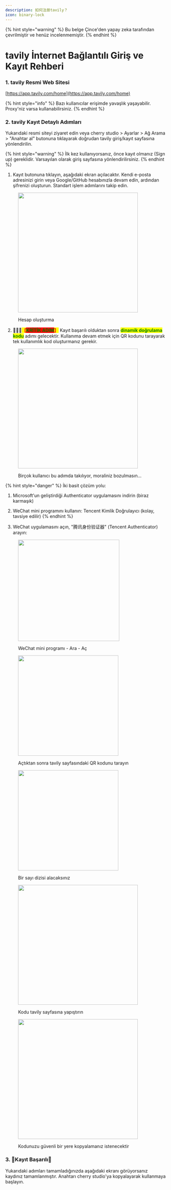 ```yaml
---
description: 如何注册tavily？
icon: binary-lock
---
```


{% hint style="warning" %}
Bu belge Çince'den yapay zeka tarafından çevrilmiştir ve henüz incelenmemiştir.
{% endhint %}

# tavily İnternet Bağlantılı Giriş ve Kayıt Rehberi

### 1. tavily Resmi Web Sitesi

[https://app.tavily.com/home](https://app.tavily.com/home)

{% hint style="info" %}
Bazı kullanıcılar erişimde yavaşlık yaşayabilir. Proxy'niz varsa kullanabilirsiniz.
{% endhint %}

### 2. tavily Kayıt Detaylı Adımları

Yukarıdaki resmi siteyi ziyaret edin veya cherry studio > Ayarlar > Ağ Arama > "Anahtar al" butonuna tıklayarak doğrudan tavily giriş/kayıt sayfasına yönlendirilin.

{% hint style="warning" %}
İlk kez kullanıyorsanız, önce kayıt olmanız (Sign up) gereklidir. Varsayılan olarak giriş sayfasına yönlendirilirsiniz.
{% endhint %}

1.  Kayıt butonuna tıklayın, aşağıdaki ekran açılacaktır. Kendi e-posta adresinizi girin veya Google/GitHub hesabınızla devam edin, ardından şifrenizi oluşturun. Standart işlem adımlarını takip edin.

<figure><img src="../../.gitbook/assets/image (117).png" alt="" width="375"><figcaption><p>Hesap oluşturma</p></figcaption></figure>

2.  🚨🚨🚨<mark style="color:red;">**【**</mark><mark style="color:green;background-color:red;">**KRİTİK ADIM**</mark><mark style="color:red;">**】**</mark> Kayıt başarılı olduktan sonra <mark style="color:green;">**dinamik doğrulama kodu**</mark> adımı gelecektir. Kullanıma devam etmek için QR kodunu tarayarak tek kullanımlık kod oluşturmanız gerekir.

<figure><img src="../../.gitbook/assets/image (118).png" alt="" width="375"><figcaption><p>Birçok kullanıcı bu adımda takılıyor, moraliniz bozulmasın...</p></figcaption></figure>

{% hint style="danger" %}
İki basit çözüm yolu:

1.  Microsoft'un geliştirdiği Authenticator uygulamasını indirin (biraz karmaşık)
2.  WeChat mini programını kullanın: Tencent Kimlik Doğrulayıcı (kolay, tavsiye edilir)
{% endhint %}

3.  WeChat uygulamasını açın, "腾讯身份验证器" (Tencent Authenticator) arayın:

<figure><img src="../../.gitbook/assets/image (119).png" alt="" width="317"><figcaption><p>WeChat mini programı - Ara - Aç</p></figcaption></figure>

<figure><img src="../../.gitbook/assets/image (120).png" alt="" width="314"><figcaption><p>Açtıktan sonra tavily sayfasındaki QR kodunu tarayın</p></figcaption></figure>

<figure><img src="../../.gitbook/assets/image (123).png" alt="" width="314"><figcaption><p>Bir sayı dizisi alacaksınız</p></figcaption></figure>

<figure><img src="../../.gitbook/assets/image (122).png" alt="" width="375"><figcaption><p>Kodu tavily sayfasına yapıştırın</p></figcaption></figure>

<figure><img src="../../.gitbook/assets/image (124).png" alt="" width="375"><figcaption><p>Kodunuzu güvenli bir yere kopyalamanız istenecektir</p></figcaption></figure>



### 3. 🎉Kayıt Başarılı🎉

Yukarıdaki adımları tamamladığınızda aşağıdaki ekranı görüyorsanız kaydınız tamamlanmıştır. Anahtarı cherry studio'ya kopyalayarak kullanmaya başlayın.

<figure><img src="../../.gitbook/assets/image (114).png" alt=""><figcaption></figcaption></figure>